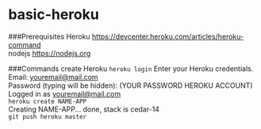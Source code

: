 # basic-heroku

###Prerequisites
Heroku https://devcenter.heroku.com/articles/heroku-command  
nodejs https://nodejs.org

###Commands create Heroku
`heroku login` 
Enter your Heroku credentials.  
Email: youremail@mail.com  
Password (typing will be hidden): (YOUR PASSWORD HEROKU ACCOUNT)
Logged in as youremail@mail.com  
`heroku create NAME-APP`  
Creating NAME-APP... done, stack is cedar-14  
`git push heroku master`  
